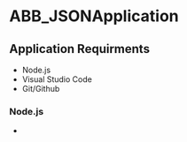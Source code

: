 # ABB_JSONApplication

## Application Requirments
- Node.js
- Visual Studio Code
- Git/Github

### Node.js
-
